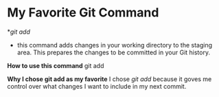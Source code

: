 # My Favorite Git Command


**git add*
- this command adds changes in your working directory to the staging area. This prepares the changes to be committed in your Git history.

**How to use this command**
git add <filename>

**Why I chose git add as my favorite**
I chose *git add* because it goves me control over what changes I want to include in my next commit.
 

